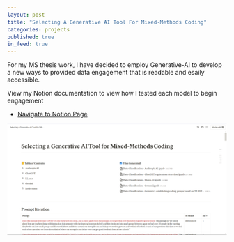 ```yaml
---
layout: post
title: "Selecting A Generative AI Tool For Mixed-Methods Coding"
categories: projects
published: true
in_feed: true
---
```

For my MS thesis work, I have decided to employ Generative-AI to develop a new ways to provided data engagement that is readable and esaily accessible. 
<section>

<section>
View my Notion documentation to view how I tested each model to begin engagement
	<p>
	<ul class="actions">
		<li><a href="https://natalie-castro.notion.site/Selecting-a-Generative-AI-Tool-for-Mixed-Methods-Coding-11a56d64b28980e59105e37d87580848" class="button fit small">Navigate to Notion Page</a></li>
	</ul>
  </p>
  
</section>

<div class="box alt">
		<div class="row gtr-50 gtr-uniform">
			<div class="col-12"><span class="image fit"><img src="/assets/images/ai_notion.png" alt="A screenshot of the Notion page the link refers to" /></span></div>
			</div>
	</div>
